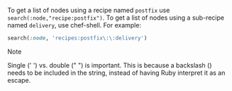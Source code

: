 To get a list of nodes using a recipe named `postfix` use
`search(:node,"recipe:postfix")`. To get a list of nodes using a
sub-recipe named `delivery`, use chef-shell. For example:

```ruby
search(:node, 'recipes:postfix\:\:delivery')
```

<!-- markdownlint-disable-file MD033 -->

<div class="admonition-note">
<p class="admonition-note-title">Note</p>
<div class="admonition-note-text">

Single (' ') vs. double (" ") is important. This is because a backslash
() needs to be included in the string, instead of having Ruby interpret
it as an escape.

</div>
</div>
